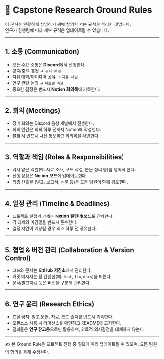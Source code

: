# 📑 Capstone Research Ground Rules

이 문서는 원활하게 협업하기 위해 합의한 기본 규칙을 정리한 것입니다.  
연구가 진행됨에 따라 세부 규칙은 업데이트될 수 있습니다.  

---

## 1. 소통 (Communication)
- 모든 주요 소통은 **Discord**에서 진행한다.  
- 공지/중요 결정 → `공지 채널`  
- 자유 대화/아이디어 공유 → `자유 채널`  
- 연구 관련 논의 → `파트별 채널`  
- 중요한 결정은 반드시 **Notion 회의록**에 기록한다.  

---

## 2. 회의 (Meetings)
- 정기 회의는 Discord 음성 채널에서 진행한다.  
- 회의 안건은 회의 하루 전까지 Notion에 작성한다.  
- 불참 시 반드시 사전 통보하고 회의록을 확인한다.  

---

## 3. 역할과 책임 (Roles & Responsibilities)
- 각자 맡은 역할(예: 자료 조사, 코드 작성, 논문 정리 등)을 명확히 한다.  
- 진행 상황은 **Notion 보드**에 업데이트한다.  
- 최종 산출물 (발표, 보고서, 논문 등)은 모든 팀원이 함께 검토한다.  

---

## 4. 일정 관리 (Timeline & Deadlines)
- 프로젝트 일정과 과제는 **Notion 캘린더/보드**로 관리한다.  
- 각 과제의 마감일을 반드시 준수한다.  
- 일정 지연이 예상될 경우 최소 하루 전 공유한다.  

---

## 5. 협업 & 버전 관리 (Collaboration & Version Control)
- 코드와 문서는 **GitHub 저장소**에서 관리한다.  
- 커밋 메시지는 팀 컨벤션(예: `feat`, `fix`, `docs`)을 따른다.  
- 문서/발표자료 등은 버전을 구분해 관리한다.  

---

## 6. 연구 윤리 (Research Ethics)
- 표절 금지: 참고 문헌, 자료, 코드 출처를 반드시 기록한다.  
- 오픈소스 사용 시 라이선스를 확인하고 README에 고지한다.  
- 결과물은 **연구 참고용**으로만 활용하며, 의료적 의사결정을 대체하지 않는다.  

---

✍️ 본 Ground Rule은 프로젝트 진행 중 필요에 따라 업데이트될 수 있으며, 모든 팀원의 합의를 통해 수정된다.
